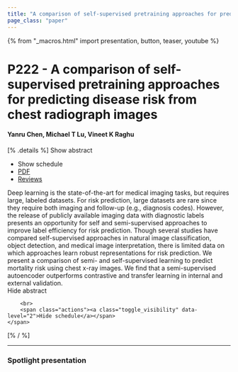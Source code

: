 ```yaml
---
title: "A comparison of self-supervised pretraining approaches for predicting disease risk from chest radiograph images"
page_class: "paper"
---
```


{% from "_macros.html" import presentation, button, teaser, youtube %}

# P222 - A comparison of self-supervised pretraining approaches for predicting disease risk from chest radiograph images

#### Yanru Chen, Michael T Lu, Vineet K Raghu

[% .details %]
<a class="toggle_visibility" data-selector=".abstract" data-level="3">Show abstract</a>
- <a class="toggle_visibility" data-selector=".schedule" data-level="3">Show schedule</a>
- <a href="https://openreview.net/pdf?id=HzpdwXFc_Q">PDF</a>
- <a href="https://openreview.net/forum?id=HzpdwXFc_Q">Reviews</a>

<p>
    <span class="abstract">
        Deep learning is the state-of-the-art for medical imaging tasks, but requires large, labeled datasets. For risk prediction, large datasets are rare since they require both imaging and follow-up (e.g., diagnosis codes). However, the release of publicly available imaging data with diagnostic labels presents an opportunity for self and semi-supervised approaches to improve label efficiency for risk prediction. Though several studies have compared self-supervised approaches in natural image classification, object detection, and medical image interpretation, there is limited data on which approaches learn robust representations for risk prediction. We present a comparison of semi- and self-supervised learning to predict mortality risk using chest x-ray images. We find that a semi-supervised autoencoder outperforms contrastive and transfer learning in internal and external validation. 
        <br>
        <span class="actions"><a class="toggle_visibility" data-level="2">Hide abstract</a></span>
    </span>
</p>

<p>
    <span class="schedule">
        
        <br>
        <span class="actions"><a class="toggle_visibility" data-level="2">Hide schedule</a></span>
    </span>
</p>
[% / %]

---


### Spotlight presentation
